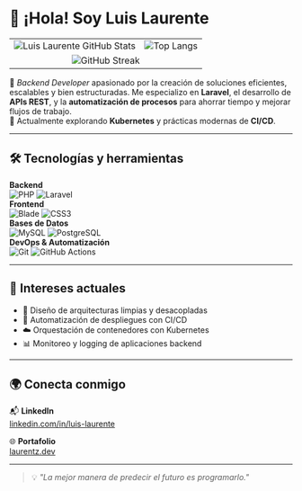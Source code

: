 # 👋 ¡Hola! Soy **Luis Laurente**

<table>
  <tr>
    <td>
      <img src="https://github-readme-stats.vercel.app/api?username=LuisLaurente&theme=dark&show_icons=true&hide=languages" alt="Luis Laurente GitHub Stats" />
    </td>
    <td>
      <img src="https://github-readme-stats.vercel.app/api/top-langs/?username=LuisLaurente&theme=dark&layout=compact" alt="Top Langs" />
    </td>
  </tr>
  <tr>
    <td colspan="2" align="center">
      <img src="https://streak-stats.demolab.com?user=LuisLaurente&theme=dark&hide_border=true" alt="GitHub Streak" />
    </td>
  </tr>
</table>

🎯 *Backend Developer* apasionado por la creación de soluciones eficientes, escalables y bien estructuradas. Me especializo en **Laravel**, el desarrollo de **APIs REST**, y la **automatización de procesos** para ahorrar tiempo y mejorar flujos de trabajo.  
🚀 Actualmente explorando **Kubernetes** y prácticas modernas de **CI/CD**.

---

## 🛠️ Tecnologías y herramientas

**Backend**  
![PHP](https://img.shields.io/badge/PHP-777BB4?style=flat&logo=php&logoColor=white) ![Laravel](https://img.shields.io/badge/Laravel-E74430?style=flat&logo=laravel&logoColor=white)  
**Frontend**  
![Blade](https://img.shields.io/badge/Blade-red?style=flat&logo=laravel&logoColor=white) ![CSS3](https://img.shields.io/badge/CSS3-264de4?style=flat&logo=css3&logoColor=white)  
**Bases de Datos**  
![MySQL](https://img.shields.io/badge/MySQL-4479A1?style=flat&logo=mysql&logoColor=white) ![PostgreSQL](https://img.shields.io/badge/PostgreSQL-336791?style=flat&logo=postgresql&logoColor=white)  
**DevOps & Automatización**  
![Git](https://img.shields.io/badge/Git-F05032?style=flat&logo=git&logoColor=white) ![GitHub Actions](https://img.shields.io/badge/GitHub%20Actions-2088FF?style=flat&logo=github-actions&logoColor=white)

---

## 🧠 Intereses actuales

- 🧩 Diseño de arquitecturas limpias y desacopladas  
- 🚢 Automatización de despliegues con CI/CD  
- ☁️ Orquestación de contenedores con Kubernetes  
- 📊 Monitoreo y logging de aplicaciones backend  

---

## 🌍 Conecta conmigo

📬 **LinkedIn**  
[linkedin.com/in/luis-laurente](https://www.linkedin.com/in/luis-laurente/)

🌐 **Portafolio**  
[laurentz.dev](https://laurentz.dev)

---

> 💡 *"La mejor manera de predecir el futuro es programarlo."*
